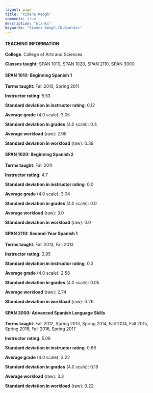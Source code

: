 ```yaml
---
layout: page
title: "Ximena Keogh" 
comments: true
description: "blanks"
keywords: "Ximena Keogh,CU,Boulder"
---
```

<head>
<script src="https://ajax.googleapis.com/ajax/libs/jquery/2.1.3/jquery.min.js"></script>
<script src="https://dl.dropboxusercontent.com/s/pc42nxpaw1ea4o9/highcharts.js?dl=0"></script>
<!-- <script src="../assets/js/highcharts.js"></script> -->
<style type="text/css">@font-face {
	font-family: "Bebas Neue";
	src: url(https://www.filehosting.org/file/details/544349/BebasNeue Regular.otf) format("opentype");
	}
	h1.Bebas { 
		font-family: "Bebas Neue", Verdana, Tahoma;
	}
</style>
</head>
	   
#### TEACHING INFORMATION

**College**: College of Arts and Sciences

**Classes taught**: SPAN 1010, SPAN 1020, SPAN 2110, SPAN 3000

#### SPAN 1010: Beginning Spanish 1

**Terms taught**: Fall 2010, Spring 2011

**Instructor rating**: 5.53

**Standard deviation in instructor rating**: 0.12

**Average grade** (4.0 scale): 3.05

**Standard deviation in grades** (4.0 scale): 0.4

**Average workload** (raw): 2.98

**Standard deviation in workload** (raw): 0.39

#### SPAN 1020: Beginning Spanish 2

**Terms taught**: Fall 2011

**Instructor rating**: 4.7

**Standard deviation in instructor rating**: 0.0

**Average grade** (4.0 scale): 3.04

**Standard deviation in grades** (4.0 scale): 0.0

**Average workload** (raw): 3.0

**Standard deviation in workload** (raw): 0.0

#### SPAN 2110: Second-Year Spanish 1

**Terms taught**: Fall 2013, Fall 2013

**Instructor rating**: 3.95

**Standard deviation in instructor rating**: 0.3

**Average grade** (4.0 scale): 2.58

**Standard deviation in grades** (4.0 scale): 0.05

**Average workload** (raw): 2.74

**Standard deviation in workload** (raw): 0.26

#### SPAN 3000: Advanced Spanish Language Skills

**Terms taught**: Fall 2012, Spring 2013, Spring 2014, Fall 2014, Fall 2015, Spring 2016, Fall 2016, Spring 2017

**Instructor rating**: 5.08

**Standard deviation in instructor rating**: 0.86

**Average grade** (4.0 scale): 3.22

**Standard deviation in grades** (4.0 scale): 0.19

**Average workload** (raw): 3.3

**Standard deviation in workload** (raw): 0.22

